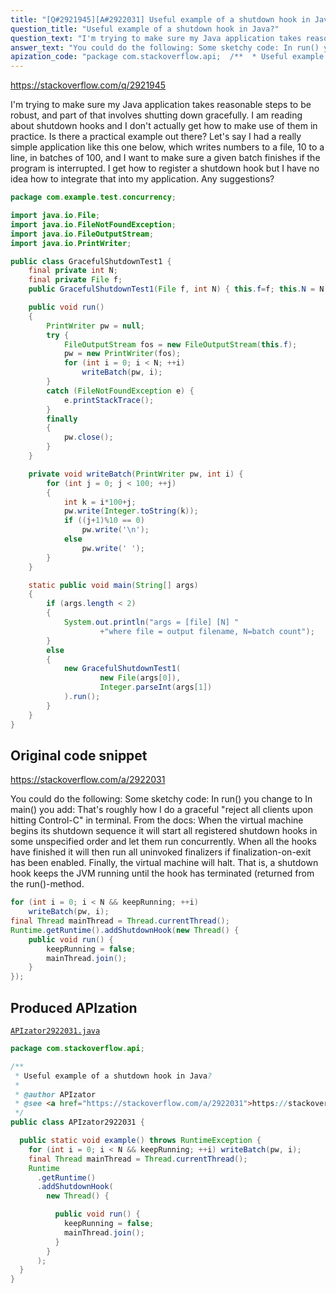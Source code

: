 ```yaml
---
title: "[Q#2921945][A#2922031] Useful example of a shutdown hook in Java?"
question_title: "Useful example of a shutdown hook in Java?"
question_text: "I'm trying to make sure my Java application takes reasonable steps to be robust, and part of that involves shutting down gracefully. I am reading about shutdown hooks and I don't actually get how to make use of them in practice. Is there a practical example out there? Let's say I had a really simple application like this one below, which writes numbers to a file, 10 to a line, in batches of 100, and I want to make sure a given batch finishes if the program is interrupted. I get how to register a shutdown hook but I have no idea how to integrate that into my application. Any suggestions?"
answer_text: "You could do the following: Some sketchy code: In run() you change to In main() you add: That's roughly how I do a graceful \"reject all clients upon hitting Control-C\" in terminal. From the docs: When the virtual machine begins its shutdown sequence it will start all registered shutdown hooks in some unspecified order and let them run concurrently. When all the hooks have finished it will then run all uninvoked finalizers if finalization-on-exit has been enabled. Finally, the virtual machine will halt. That is, a shutdown hook keeps the JVM running until the hook has terminated (returned from the run()-method."
apization_code: "package com.stackoverflow.api;  /**  * Useful example of a shutdown hook in Java?  *  * @author APIzator  * @see <a href=\"https://stackoverflow.com/a/2922031\">https://stackoverflow.com/a/2922031</a>  */ public class APIzator2922031 {    public static void example() throws RuntimeException {     for (int i = 0; i < N && keepRunning; ++i) writeBatch(pw, i);     final Thread mainThread = Thread.currentThread();     Runtime       .getRuntime()       .addShutdownHook(         new Thread() {            public void run() {             keepRunning = false;             mainThread.join();           }         }       );   } }"
---
```


https://stackoverflow.com/q/2921945

I&#x27;m trying to make sure my Java application takes reasonable steps to be robust, and part of that involves shutting down gracefully. I am reading about shutdown hooks and I don&#x27;t actually get how to make use of them in practice.
Is there a practical example out there?
Let&#x27;s say I had a really simple application like this one below, which writes numbers to a file, 10 to a line, in batches of 100, and I want to make sure a given batch finishes if the program is interrupted. I get how to register a shutdown hook but I have no idea how to integrate that into my application. Any suggestions?


```java
package com.example.test.concurrency;

import java.io.File;
import java.io.FileNotFoundException;
import java.io.FileOutputStream;
import java.io.PrintWriter;

public class GracefulShutdownTest1 {
    final private int N;
    final private File f;
    public GracefulShutdownTest1(File f, int N) { this.f=f; this.N = N; }

    public void run()
    {
        PrintWriter pw = null;
        try {
            FileOutputStream fos = new FileOutputStream(this.f);
            pw = new PrintWriter(fos);
            for (int i = 0; i < N; ++i)
                writeBatch(pw, i);
        }
        catch (FileNotFoundException e) {
            e.printStackTrace();
        }
        finally
        {
            pw.close();
        }       
    }

    private void writeBatch(PrintWriter pw, int i) {
        for (int j = 0; j < 100; ++j)
        {
            int k = i*100+j;
            pw.write(Integer.toString(k));
            if ((j+1)%10 == 0)
                pw.write('\n');
            else
                pw.write(' ');
        }
    }

    static public void main(String[] args)
    {
        if (args.length < 2)
        {
            System.out.println("args = [file] [N] "
                    +"where file = output filename, N=batch count");
        }
        else
        {
            new GracefulShutdownTest1(
                    new File(args[0]), 
                    Integer.parseInt(args[1])
            ).run();
        }
    }
}
```


## Original code snippet

https://stackoverflow.com/a/2922031

You could do the following:
Some sketchy code:
In run() you change to
In main() you add:
That&#x27;s roughly how I do a graceful &quot;reject all clients upon hitting Control-C&quot; in terminal.
From the docs:
When the virtual machine begins its shutdown sequence it will start all registered shutdown hooks in some unspecified order and let them run concurrently. When all the hooks have finished it will then run all uninvoked finalizers if finalization-on-exit has been enabled. Finally, the virtual machine will halt.
That is, a shutdown hook keeps the JVM running until the hook has terminated (returned from the run()-method.

```java
for (int i = 0; i < N && keepRunning; ++i)
    writeBatch(pw, i);
final Thread mainThread = Thread.currentThread();
Runtime.getRuntime().addShutdownHook(new Thread() {
    public void run() {
        keepRunning = false;
        mainThread.join();
    }
});
```

## Produced APIzation

[`APIzator2922031.java`](https://github.com/pasqualesalza/apization-temp-data/raw/master/apizations/java/APIzator2922031.java)

```java
package com.stackoverflow.api;

/**
 * Useful example of a shutdown hook in Java?
 *
 * @author APIzator
 * @see <a href="https://stackoverflow.com/a/2922031">https://stackoverflow.com/a/2922031</a>
 */
public class APIzator2922031 {

  public static void example() throws RuntimeException {
    for (int i = 0; i < N && keepRunning; ++i) writeBatch(pw, i);
    final Thread mainThread = Thread.currentThread();
    Runtime
      .getRuntime()
      .addShutdownHook(
        new Thread() {

          public void run() {
            keepRunning = false;
            mainThread.join();
          }
        }
      );
  }
}

```